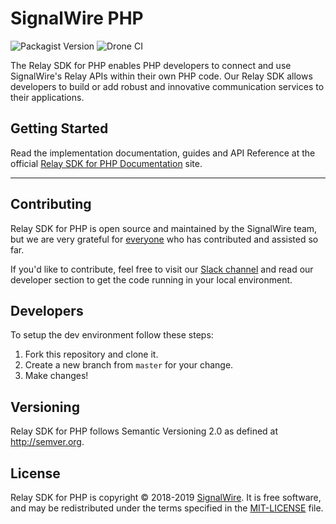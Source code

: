 # SignalWire PHP


![Packagist Version](https://img.shields.io/packagist/v/signalwire/signalwire.svg?color=brightgreen)
![Drone CI](https://ci.signalwire.com/api/badges/signalwire/signalwire-php/status.svg)

The Relay SDK for PHP enables PHP developers to connect and use SignalWire's Relay APIs within their own PHP code. Our Relay SDK allows developers to build or add robust and innovative communication services to their applications.

## Getting Started

Read the implementation documentation, guides and API Reference at the official [Relay SDK for PHP Documentation](https://docs.signalwire.com/topics/relay-sdk-php) site.

---

## Contributing

Relay SDK for PHP is open source and maintained by the SignalWire team, but we are very grateful for [everyone](https://github.com/signalwire/signalwire-php/contributors) who has contributed and assisted so far.

If you'd like to contribute, feel free to visit our [Slack channel](https://signalwire.community/) and read our developer section to get the code running in your local environment.

## Developers

To setup the dev environment follow these steps:

1. Fork this repository and clone it.
2. Create a new branch from `master` for your change.
3. Make changes!

## Versioning

Relay SDK for PHP follows Semantic Versioning 2.0 as defined at <http://semver.org>.

## License

Relay SDK for PHP is copyright © 2018-2019
[SignalWire](http://signalwire.com). It is free software, and may be redistributed under the terms specified in the [MIT-LICENSE](https://github.com/signalwire/signalwire-php/blob/master/LICENSE) file.
